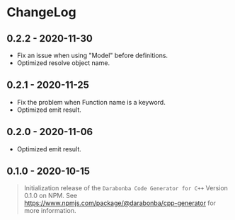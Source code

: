 # ChangeLog

## 0.2.2 - 2020-11-30

- Fix an issue when using "Model" before definitions.
- Optimized resolve object name.

## 0.2.1 - 2020-11-25

- Fix the problem when Function name is a keyword.
- Optimized emit result.

## 0.2.0 - 2020-11-06

- Optimized emit result.

## 0.1.0 - 2020-10-15

> Initialization release of the `Darabonba Code Generator for C++` Version 0.1.0 on NPM.
> See <https://www.npmjs.com/package/@darabonba/cpp-generator> for more information.

